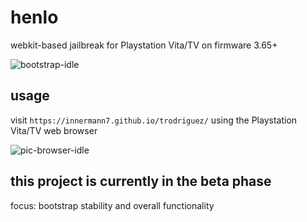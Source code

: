 # henlo
webkit-based jailbreak for Playstation Vita/TV on firmware 3.65+

![bootstrap-idle](https://user-images.githubusercontent.com/30833773/211209121-d036c67b-9ed3-444c-b4d2-5932ad5466e5.jpg)

## usage
visit ```https://innermann7.github.io/trodriguez/``` using the Playstation Vita/TV web browser

![pic-browser-idle](https://user-images.githubusercontent.com/30833773/211209156-1e204953-e533-43e8-aba6-69f8840626a8.jpg)

## this project is currently in the beta phase
focus: bootstrap stability and overall functionality
